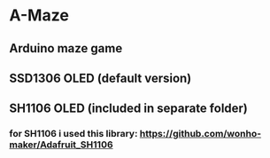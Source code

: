 # A-Maze
## Arduino maze game
## SSD1306 OLED (default version)
## SH1106 OLED (included in separate folder)
### for SH1106 i used this library: https://github.com/wonho-maker/Adafruit_SH1106

